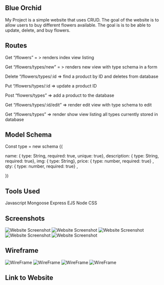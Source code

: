  ## Blue Orchid
 My Project is a simple website that uses CRUD. The goal of the website is to allow users to buy different flowers available. The goal is is to be able to update, delete, and buy flowers.


## Routes
 Get “/flowers” = > renders index view listing

Get “/flowers/types/new” = > renders new view with type schema in a form

Delete “/flowers/types/:id => find a product by ID and deletes from database

Put “/flowers/types/:id => update a product ID

Post “flowers/types” => add a product to the database

Get “/flowers/types/:id/edit” => render edit view with type schema to edit  

Get “/flowers/types” => render show view listing all types currently stored in database

 
## Model Schema

Const type = new schema  {(

name: { type: String, required: true, unique: true},
description: { type: String, required: true},
img: { type: String},
price: { type: number, required: true} ,
qty: { type: number, required: true} ,

})

## Tools Used
Javascript
Mongoose
Express
EJS
Node
CSS


## Screenshots 
![Website Screenshot](./Images/Website1.png)
![Website Screenshot](./Images/website2.png)
![Website Screenshot](./Images/Website3.png)
![Website Screenshot](./Images/website4.png)
![Website Screenshot](./Images/website5.png)

## Wireframe
![WireFrame](./Images/wireframe1.png)
![WireFrame](./Images/wireframe2.png)
![WireFrame](./Images/wireframe3.png)
![WireFrame](./Images/wireframe4.png)


## Link to Website 